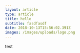 ```yaml
---
layout: article
type: article
title: hello
subtitle: fasdfasdf
date: 2018-10-13T15:56:02.391Z
images: /images/uploads/logo.png
---
```

test
